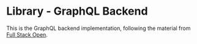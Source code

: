 # Library - GraphQL Backend

This is the GraphQL backend implementation, following the material from [Full Stack Open](https://fullstackopen.com/en/part8/).
